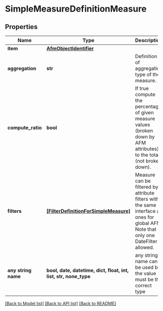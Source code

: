 # SimpleMeasureDefinitionMeasure


## Properties
Name | Type | Description | Notes
------------ | ------------- | ------------- | -------------
**item** | [**AfmObjectIdentifier**](AfmObjectIdentifier.md) |  | 
**aggregation** | **str** | Definition of aggregation type of the measure. | [optional] 
**compute_ratio** | **bool** | If true compute the percentage of given measure values (broken down by AFM attributes) to the total (not broken down). | [optional]  if omitted the server will use the default value of False
**filters** | [**[FilterDefinitionForSimpleMeasure]**](FilterDefinitionForSimpleMeasure.md) | Measure can be filtered by attribute filters with the same interface as ones for global AFM. Note that only one DateFilter is allowed. | [optional] 
**any string name** | **bool, date, datetime, dict, float, int, list, str, none_type** | any string name can be used but the value must be the correct type | [optional]

[[Back to Model list]](../README.md#documentation-for-models) [[Back to API list]](../README.md#documentation-for-api-endpoints) [[Back to README]](../README.md)


